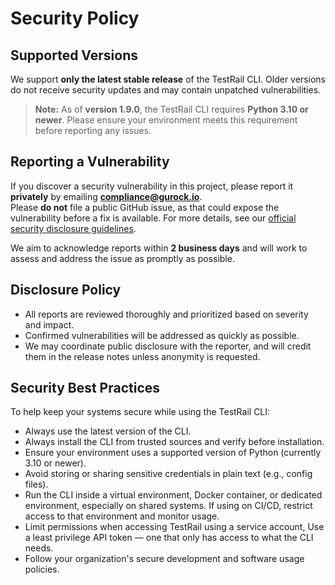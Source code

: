 # Security Policy

## Supported Versions

We support **only the latest stable release** of the TestRail CLI. Older versions do not receive security updates and may contain unpatched vulnerabilities.

> **Note:** As of **version 1.9.0**, the TestRail CLI requires **Python 3.10 or newer**. Please ensure your environment meets this requirement before reporting any issues.

## Reporting a Vulnerability

If you discover a security vulnerability in this project, please report it **privately** by emailing **compliance@gurock.io**.  
Please **do not** file a public GitHub issue, as that could expose the vulnerability before a fix is available. For more details, see our [official security disclosure guidelines](https://www.ideracorp.com/Legal/Gurock/SecurityStatement#:~:text=IV%20%2D%20Reporting%20Security%20Issues).

We aim to acknowledge reports within **2 business days** and will work to assess and address the issue as promptly as possible.

## Disclosure Policy

- All reports are reviewed thoroughly and prioritized based on severity and impact.
- Confirmed vulnerabilities will be addressed as quickly as possible.
- We may coordinate public disclosure with the reporter, and will credit them in the release notes unless anonymity is requested.

## Security Best Practices

To help keep your systems secure while using the TestRail CLI:

- Always use the latest version of the CLI.
- Always install the CLI from trusted sources and verify before installation.
- Ensure your environment uses a supported version of Python (currently 3.10 or newer).
- Avoid storing or sharing sensitive credentials in plain text (e.g., config files).
- Run the CLI inside a virtual environment, Docker container, or dedicated environment, especially on shared systems. If using on CI/CD, restrict access to that environment and monitor usage.
- Limit permissions when accessing TestRail using a service account, Use a least privilege API token — one that only has access to what the CLI needs.
- Follow your organization's secure development and software usage policies.